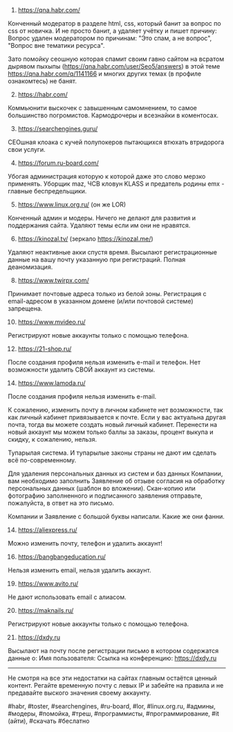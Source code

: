 
1. https://qna.habr.com/

Конченный модератор в разделе html, css, который банит за вопрос по css от новичка. И не просто банит, а удаляет учётку и пишет причину:
Вопрос удален модератором по причинам: "Это спам, а не вопрос", "Вопрос вне тематики ресурса".

Зато помойку сеошную которая спамит своим гавно сайтом на всратом дырявом пыхыпы (https://qna.habr.com/user/Seo5/answers) в этой теме https://qna.habr.com/q/1141166 и многих других темах (в профиле ознакомтесь) не банят.

2. https://habr.com/

Коммьюнити выскочек с завышенным самомнением, то самое большинство погромистов.
Кармодрочеры и всезнайки в коментосах.

3. https://searchengines.guru/

СЕОшная клоака с кучей полупокеров пытающихся втюхать втридорога свои услуги.

4. https://forum.ru-board.com/

Убогая администрация которую к которой даже это слово мерзко применять. Уборщик maz, ЧСВ кловун KLASS и предатель родины emx - главные беспредельщики.

5. https://www.linux.org.ru/ (он же LOR)

Конченный админ и модеры. Ничего не делают для развития и поддержания сайта. Удаляют темы если им они не нравятся.

6. https://kinozal.tv/ (зеркало https://kinozal.me/)

Удаляют неактивные акки спустя время.
Высылают регистрационные данные на вашу почту указанную при регистраций. Полная деаномизация.

8. https://www.twirpx.com/

Принимает почтовые адреса только из белой зоны.
Регистрация с email-адресом в указанном домене (и/или почтовой системе) запрещена.

10. https://www.mvideo.ru/

Регистрируют новые аккаунты только с помощью телефона.

12. https://21-shop.ru/

После создания профиля нельзя изменить e-mail и телефон. Нет возможности удалить СВОЙ аккаунт из системы.

14. https://www.lamoda.ru/

После создания профиля нельзя изменить e-mail.

К сожалению, изменить почту в личном кабинете нет возможности, так как личный кабинет привязывается к почте. Если у вас актуальна другая почта, тогда вы можете создать новый личный кабинет. Перенести на новый аккаунт мы можем только баллы за заказы, процент выкупа и скидку, к сожалению, нельзя.

Тупарылая система. И тупарылые законы страны не дают им сделать всё по-современному.

Для удаления персональных данных из систем и баз данных Компании, вам необходимо заполнить Заявление об отзыве согласия на обработку персональных данных (шаблон во вложении). Скан-копию или фотографию заполненного и подписанного заявления отправьте, пожалуйста, в ответ на это письмо.

Компании и Заявление с большой буквы написали. Какие же они фанни.

14. https://aliexpress.ru/

Можно изменить почту, телефон и удалить аккаунт!

16. https://bangbangeducation.ru/

Нельзя изменить email, нельзя удалить аккаунт.

19. https://www.avito.ru/

Не дают использовать email с алиасом.

20. https://maknails.ru/

Регистрируют новые аккаунты только с помощью телефона.

21. https://dxdy.ru

Высылают на почту после регистрации письмо в котором содержатся данные о:
Имя пользователя:
Ссылка на конференцию: https://dxdy.ru

---

Не смотря на все эти недостатки на сайтах главным остаётся ценный контент. Регайте временную почту с левых IP и забейте на правила и не предавайте выского значения своему аккаунту.

#habr, #toster, #searchengines, #ru-board, #lor, #linux.org.ru, #админы, #модеры, #помойка, #треш, #программисты, #программирование, #it (айти), #скачать #беслатно
